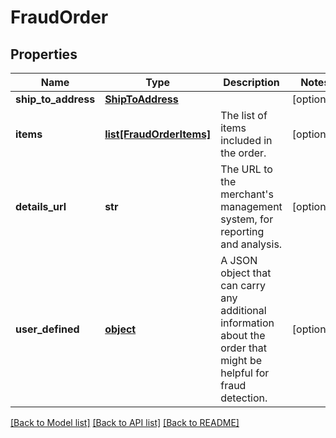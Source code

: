 # FraudOrder

## Properties
Name | Type | Description | Notes
------------ | ------------- | ------------- | -------------
**ship_to_address** | [**ShipToAddress**](ShipToAddress.md) |  | [optional] 
**items** | [**list[FraudOrderItems]**](FraudOrderItems.md) | The list of items included in the order. | [optional] 
**details_url** | **str** | The URL to the merchant&#39;s management system, for reporting and analysis. | [optional] 
**user_defined** | [**object**](.md) | A JSON object that can carry any additional information about the order that might be helpful for fraud detection. | [optional] 

[[Back to Model list]](../README.md#documentation-for-models) [[Back to API list]](../README.md#documentation-for-api-endpoints) [[Back to README]](../README.md)



